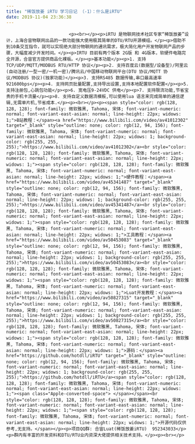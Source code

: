 ```yaml
---
title: "稀饭放姜 iRTU 学习日记 （-1）：什么是iRTU"
date: 2019-11-04 23:36:38
---
```



                            
                            <p><br></p><p>iRTU 是物联网技术社区专家“稀饭放姜”设计，上海合宙物联网出品的一款功能强大使用极其简单的DTU/RTU开源模组。</p><p>借助不到10条交互指令，就可以实现绝大部分物联网的通讯需求，极大简化用户开发物联网产品的步骤，大幅度减少开发时间。</p><p>IRTU 目前有两个版本 2G版 和 4G版本，软硬件电路完全开源，合宙官方提供商品化裸板。</p><p>基本功能</p><p>1. 支持TCP/UDP/MQTT/MODBUS RTU/HTTP 协议</p><p>2. 支持百度云(数据型/设备型)/阿里云(自动注册/一型一密/一机一密)/腾讯云/中国移动物联网平台(DTU 协议/MQTT 协议/MODBUS 协议)(独家功能)</p><p>3. 支持RS485 数据传输,串口最高速率921600bps</p><p>4. 支持网页批量配置,支持导出设置,支持本地配置软件配置</p><p>5. 支持注册包,心跳包功能</p><p>6. 宽电压9-24VDC 供电</p><p>7. 支持限流功能,节省宝贵的手机卡流量</p><p>8. 支持自定义数据流模板,可以使用lua 语言来完成简单的通信逻辑,无需单片机,节省成本.</p><p><br></p><p><span style="color: rgb(128, 128, 128); font-family: 微软雅黑, Tahoma, 宋体; font-variant-numeric: normal; font-variant-east-asian: normal; line-height: 22px; widows: 1;">B站教程：</span><a href="https://www.bilibili.com/video/av41012302" target="_blank" style="outline: none; color: rgb(12, 94, 156); font-family: 微软雅黑, Tahoma, 宋体; font-variant-numeric: normal; font-variant-east-asian: normal; line-height: 22px; widows: 1; background-color: rgb(255, 255, 255);">https://www.bilibili.com/video/av41012302</a><br style="color: rgb(128, 128, 128); font-family: 微软雅黑, Tahoma, 宋体; font-variant-numeric: normal; font-variant-east-asian: normal; line-height: 22px; widows: 1;"><span style="color: rgb(128, 128, 128); font-family: 微软雅黑, Tahoma, 宋体; font-variant-numeric: normal; font-variant-east-asian: normal; line-height: 22px; widows: 1;">硬件教程：</span><a href="https://www.bilibili.com/video/av45341487" target="_blank" style="outline: none; color: rgb(12, 94, 156); font-family: 微软雅黑, Tahoma, 宋体; font-variant-numeric: normal; font-variant-east-asian: normal; line-height: 22px; widows: 1; background-color: rgb(255, 255, 255);">https://www.bilibili.com/video/av45341487</a><br style="color: rgb(128, 128, 128); font-family: 微软雅黑, Tahoma, 宋体; font-variant-numeric: normal; font-variant-east-asian: normal; line-height: 22px; widows: 1;"><span style="color: rgb(128, 128, 128); font-family: 微软雅黑, Tahoma, 宋体; font-variant-numeric: normal; font-variant-east-asian: normal; line-height: 22px; widows: 1;">工具教程：</span><a href="https://www.bilibili.com/video/av50453083" target="_blank" style="outline: none; color: rgb(12, 94, 156); font-family: 微软雅黑, Tahoma, 宋体; font-variant-numeric: normal; font-variant-east-asian: normal; line-height: 22px; widows: 1; background-color: rgb(255, 255, 255);">https://www.bilibili.com/video/av50453083</a><br style="color: rgb(128, 128, 128); font-family: 微软雅黑, Tahoma, 宋体; font-variant-numeric: normal; font-variant-east-asian: normal; line-height: 22px; widows: 1;"><span style="color: rgb(128, 128, 128); font-family: 微软雅黑, Tahoma, 宋体; font-variant-numeric: normal; font-variant-east-asian: normal; line-height: 22px; widows: 1;">Luat开发教程：</span><a href="https://www.bilibili.com/video/av50827315" target="_blank" style="outline: none; color: rgb(12, 94, 156); font-family: 微软雅黑, Tahoma, 宋体; font-variant-numeric: normal; font-variant-east-asian: normal; line-height: 22px; widows: 1; background-color: rgb(255, 255, 255);">https://www.bilibili.com/video/av50827315</a><br style="color: rgb(128, 128, 128); font-family: 微软雅黑, Tahoma, 宋体; font-variant-numeric: normal; font-variant-east-asian: normal; line-height: 22px; widows: 1;"><span style="color: rgb(128, 128, 128); font-family: 微软雅黑, Tahoma, 宋体; font-variant-numeric: normal; font-variant-east-asian: normal; line-height: 22px; widows: 1;">源码：</span><a href="https://github.com/hotdll/iRTU" target="_blank" style="outline: none; color: rgb(12, 94, 156); font-family: 微软雅黑, Tahoma, 宋体; font-variant-numeric: normal; font-variant-east-asian: normal; line-height: 22px; widows: 1; background-color: rgb(255, 255, 255);">https://github.com/hotdll/iRTU</a><span style="color: rgb(128, 128, 128); font-family: 微软雅黑, Tahoma, 宋体; font-variant-numeric: normal; font-variant-east-asian: normal; line-height: 22px; widows: 1;"><span class="Apple-converted-space"> </span></span><br style="color: rgb(128, 128, 128); font-family: 微软雅黑, Tahoma, 宋体; font-variant-numeric: normal; font-variant-east-asian: normal; line-height: 22px; widows: 1;"><span style="color: rgb(128, 128, 128); font-family: 微软雅黑, Tahoma, 宋体; font-variant-numeric: normal; font-variant-east-asian: normal; line-height: 22px; widows: 1;">开源代码仅供参考,无支持。</span></p><p>项目QQ群: 合宙Luat(稀饭放姜iRTU)  952343033</p><p>群内有丰富的开发资料和DTU/RTU业内资深大佬提供相关技术支持。</p><p><br></p>
                        
                        
                        